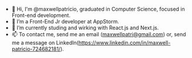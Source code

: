 - 👋 Hi, I'm @maxwellpatricio, graduated in Computer Science, focused in Front-end development.
- 👀 I’m a Front-End Jr developer at AppStorm.
- 🌱 I’m currently studing and wirking with React.js and Next.js.
- 📫 To contact me, send me an email (maxwellpatri@gmail.com) or, send me a message on LinkedIn(https://www.linkedin.com/in/maxwell-patricio-724682181/).

<!---
maxwellpatricio/maxwellpatricio is a ✨ special ✨ repository because its `README.md` (this file) appears on your GitHub profile.
You can click the Preview link to take a look at your changes.
--->
